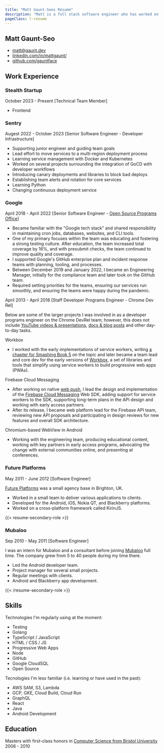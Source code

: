 ```yaml
---
title: "Matt Gaunt-Seos Résumé"
description: "Matt is a full stack software engineer who has worked on native mobile apps, the web and led engineering teams at Google."
pageClass: l-resume
---
```


<section class="c-resume-heading">
    <h1 class="c-resume-heading__title">Matt Gaunt-Seo</h1>
    <ul class="c-resume-heading__links">
    <li><a href="mailto:matt@gaunt.dev">matt@gaunt.dev</a></li>
    <li><a href="https://www.linkedin.com/in/mattgaunt/">linkedin.com/in/mattgaunt/</a></li>
    <li><a href="https://github.com/gauntface">github.com/gauntface</a></li>
    </ul>
</section>

## Work Experience

### Stealth Startup

<div class="c-job-subtitle">October 2023 - Present [Technical Team Member]</div>

- Frontend

### Sentry

<div class="c-job-subtitle">Augest 2022 - October 2023 [Senior Software Engineer - Developer Infrastructure]</div>

- Supporting junior engineer and guiding team goals
- Lead effort to move services to a multi-region deployment process
- Learning service management with Docker and Kubernetes
- Worked on several projects surrounding the integration of GoCD with developer workflows
- Introducing canary deployments and libraries to block bad deploys
- Establishing team alerts and rotation for core services
- Learning Python
- Changing continuous deployment service

### Google

<div class="c-job-subtitle">April 2018 - April 2022 [Senior Software Engineer - <a href="https://opensource.google/">Open Source Programs Office</a>]</div>

- Became familiar with the "Google tech stack" and shared responsibility in maintaining cron jobs, databases,
websites, and CLI tools.
- One of my primary focuses within the team was educating and fostering a strong testing culture. After education, the team increased total coverage by 16%, and with presubmit checks, the team continued
to improve quality and coverage.
- I supported Google's GitHub enterprise plan and incident response teams with planning, tooling, and processes.
- Between December 2019 and January 2022, I became an Engineering Manager, initially for the compliance team and later took on the GitHub team.
- Required setting priorities for the teams, ensuring our services run smoothly, and ensuring the teams were happy during the pandemic.

<div class="c-job-subtitle">April 2013 - April 2018 [Staff Developer Programs Engineer - Chrome Dev Rel]</div>

Below are some of the larger projects I was involved in as a developer programs engineer on the Chrome DevRel team; however, this does not include [YouTube videos & presentations](https://www.youtube.com/playlist?list=PLo4WeLIpjn15yye0FCQRy47YjrrCTh99s), [docs & blog posts](https://web.dev/authors/mattgaunt/) and other day-to-day tasks.

<div class="c-job-subtitle__section">Workbox</div>

- I worked with the early implementations of service workers, writing
[a chapter for Smashing Book 5](https://shop.smashingmagazine.com/products/smashing-book-5-real-life-responsive-web-design)
on the topic and later became a team lead and core dev for the early
versions of [Workbox](https://developers.google.com/web/tools/workbox), a set of
libraries and tools that simplify using service workers to build progressive web apps (PWAs).

<div class="c-job-subtitle__section">Firebase Cloud Messaging</div>

- After working on native
[web push](https://w3c.github.io/push-api/#acknowledgements), I lead the design and implementation of the [Firebase Cloud Messaging](https://firebase.google.com/products/cloud-messaging)
Web SDK, adding support for service workers to the SDK, supporting
long-term plans in the API design and working with early access partners.
- After its release, I became web platform lead for the Firebase API team, reviewing new API proposals and participating in design reviews for new features and overall SDK architecture.

<div class="c-job-subtitle__section">Chromium-based WebView in Android</div>

- Working with the engineering team, producing educational content, working with key partners
in early access programs, advocating the change with external communities online, and presenting at
conferences.

### Future Platforms

<div class="c-job-subtitle">May 2011 - June 2012 [Software Engineer]</div>

[Future Platforms](https://www.futureplatforms.com/) was a small agency base in Brighton, UK.

- Worked in a small team to deliver various applications to clients.
- Developed for the Android, iOS, Nokia QT, and Blackberry platforms.
- Worked on a cross-platform framework called KirinJS.

{{< resume-secondary-role >}}

### Mubaloo

<div class="c-job-subtitle">Sep 2010 - May 2011 [Software Engineer]</div>

I was an intern for Mubaloo and a consultant before joining
[Mubaloo](https://twitter.com/mubaloo) full time. The company grew from 5 to 40 people during my time there.

- Led the Android developer team.
- Project manager for several small projects.
- Regular meetings with clients.
- Android and Blackberry app development.

{{< /resume-secondary-role >}}

## Skills

Technologies I'm regularly using at the moment:

<ul class="c-resume-col-list">
<li>Testing</li>
<li>Golang</li>
<li>TypeScript / JavaScript</li>
<li>HTML / CSS / JS</li>
<li>Progressive Web Apps</li>
<li>Node</li>
<li>GitHub</li>
<li>Google CloudSQL</li>
<li>Open Source</li>
</ul>

Tecnologies I'm less familiar (i.e. learning or have used in the past):

<ul class="c-resume-col-list">
<li>AWS SAM, S3, Lambda</li>
<li>GCP, GKE, Cloud Build, Cloud Run</li>
<li>GraphQL</li>
<li>React</li>
<li>Java</li>
<li>Android Development</li>
</ul>

## Education

Masters with first-class honors in [Computer Science from Bristol University](http://www.cs.bris.ac.uk/) 2006 - 2010
